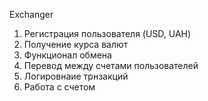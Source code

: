 Exchanger

1. Регистрация пользователя (USD, UAH)
2. Получение курса валют
3. Функционал обмена
4. Перевод между счетами пользователей
5. Логировнаие трнзакций
6. Работа с счетом
